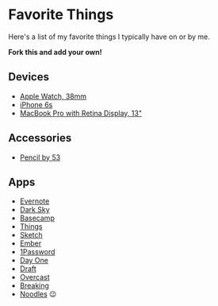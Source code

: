 # Favorite Things

Here's a list of my favorite things I typically have on or by me.

**Fork this and add your own!**

## Devices

- [Apple Watch, 38mm](http://www.apple.com/watch)
- [iPhone 6s](http://www.apple.com/iphone)
- [MacBook Pro with Retina Display, 13"](http://www.apple.com/macbook-pro)

## Accessories

- [Pencil by 53](https://www.fiftythree.com/pencil)

## Apps

- [Evernote](https://evernote.com)
- [Dark Sky](http://forecast.io)
- [Basecamp](https://basecamp.com)
- [Things](http://www.culturedcode.com)
- [Sketch](http://bohemiancoding.com/sketch)
- [Ember](http://realmacsoftware.com/ember)
- [1Password](https://agilebits.com/onepassword)
- [Day One](http://dayoneapp.com)
- [Draft](https://draftin.com)
- [Overcast](http://overcast.fm)
- [Breaking](http://itsbreaking.com)
- [Noodles](http://www.getnoodl.es/?ref=favs) :wink:

